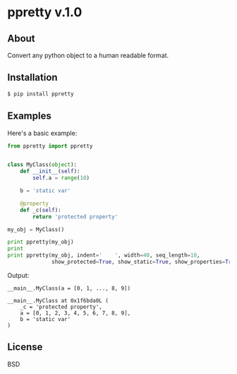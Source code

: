 # ppretty v.1.0

## About
Convert any python object to a human readable format.

## Installation
```sh
$ pip install ppretty
```

## Examples
Here's a basic example:
```python
from ppretty import ppretty


class MyClass(object):
    def __init__(self):
        self.a = range(10)

    b = 'static var'

    @property
    def _c(self):
        return 'protected property'

my_obj = MyClass()

print ppretty(my_obj)
print
print ppretty(my_obj, indent='    ', width=40, seq_length=10,
              show_protected=True, show_static=True, show_properties=True, show_address=True)
```
Output:
```
__main__.MyClass(a = [0, 1, ..., 8, 9])

__main__.MyClass at 0x1f6bda0L (
    _c = 'protected property',
    a = [0, 1, 2, 3, 4, 5, 6, 7, 8, 9],
    b = 'static var'
)
```

## License
BSD
